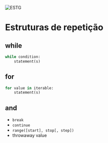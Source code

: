 ![ESTG](https://www.estg.ipp.pt/logo-ipp.png)

# Estruturas de repetição

## while

```python
while condition:
    statement(s)
```

## for

```python
for value in iterable:
    statement(s)
```

## and

- ```break```
- ```continue```
- ```range([start], stop[, step])```
- throwaway value